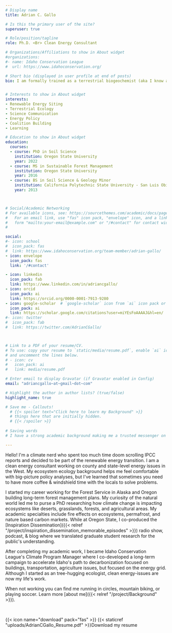 ```yaml
---
# Display name
title: Adrian C. Gallo

# Is this the primary user of the site?
superuser: true 

# Role/position/tagline
role: Ph.D. <Br> Clean Energy Consultant

# Organizations/Affiliations to show in About widget
#organizations:
#- name: Idaho Conservation League
#  url: https://www.idahoconservation.org/

# Short bio (displayed in user profile at end of posts)
bio: I am formally trained as a terrestrial biogeochemist (aka I know a lot about how dirt & ecosystems), but I'm now focused on energy policy and strategic communications. You can usually find me outside running, mountain biking, or playing soccer.


# Interests to show in About widget
interests:
- Renewable Energy Siting
- Terrestrial Ecology
- Science Communication
- Energy Policy
- Coalition Building
- Learning

# Education to show in About widget
education:
  courses:
  - course: PhD in Soil Science
    institution: Oregon State University
    year: 2022
  - course: MS in Sustainable Forest Management
    institution: Oregon State University
    year: 2016
  - course: BS in Soil Science & Geology Minor
    institution: California Polytechnic State University - San Luis Obispo
    year: 2013



# Social/Academic Networking
# For available icons, see: https://sourcethemes.com/academic/docs/page-builder/#icons
#   For an email link, use "fas" icon pack, "envelope" icon, and a link in the
#   form "mailto:your-email@example.com" or "/#contact" for contact widget.
# 

social:
#- icon: school
#  icon_pack: fas
#  link: https://www.idahoconservation.org/team-member/adrian-gallo/ 
- icon: envelope
  icon_pack: fas
  link: '/#contact'

- icon: linkedin
  icon_pack: fab
  link: https://www.linkedin.com/in/adriancgallo/
- icon: orcid
  icon_pack: ai
  link: https://orcid.org/0000-0001-7913-9280
- icon: google-scholar  # `google-scholar` icon from `ai` icon pack or graduation-cap with the fas pack 
  icon_pack: ai
  link: https://scholar.google.com/citations?user=miYEsFoAAAAJ&hl=en/
#- icon: twitter
#  icon_pack: fab
#  link: https://twitter.com/AdrianCGallo/



# Link to a PDF of your resume/CV.
# To use: copy your resume to `static/media/resume.pdf`, enable `ai` icons in `params.toml`, 
# and uncomment the lines below.
# - icon: cv
#   icon_pack: ai
#   link: media/resume.pdf

# Enter email to display Gravatar (if Gravatar enabled in Config)
email: "adriancgallo~at~gmail~dot~com"

# Highlight the author in author lists? (true/false)
highlight_name: true

# Save me - Callouts! 
  # {{< spoiler text="Click here to learn my Background" >}}
  # things here that are initially hidden. 
  # {{< /spoiler >}} 
  
# Saving words 
# I have a strong academic background making me a trusted messenger on climate issues, and I quickly learned how to advocate for clean energy policies. I am media trained and  experienced in interviews, presentations, teaching, or panel settings. 

---
```

Hello! I'm a climate nerd who spent too much time doom scrolling IPCC reports and decided to be part of the 
renewable energy transition. I am a clean energy consultant working on county and state-level energy issues in the West. 
My ecosystem ecology background helps me feel comfortable with big-picture policy analyses, but I've learned that sometimes you need to have more coffee & windshield time with the locals to solve problems.

I started my career working for the Forest Service in Alaska and Oregon building long-term forest management plans. 
My curiosity of the natural world led me to purse a PhD researching how climate change is impacting ecosystems like deserts, grasslands, forests, 
and agricultural areas. My academic specialties include fire effects on ecosystems, permafrost, and nature based carbon markets. While at Oregon State, I co-produced the 
[Inspiration Dissemination]({{< relref "/project/inspiration_dissemination_memorable_episodes" >}}) 
radio show, podcast, & blog where we translated graduate student research for the public's understanding. 

After completing my academic work, I became Idaho Conservation League's Climate Program Manager where I co-developed a 
long-term campaign to accelerate Idaho's path to decarbonization focused on buildings, transportation, agriculture issues, but focused on the energy grid. 
Although I started as an tree-hugging ecologist, clean energy-issues are now my life's work. 

When not working you can find me running in circles, mountain biking, or playing soccer. Learn more [about me]({{< relref "/project/Background" >}}).

<Br> 

{{< icon name="download" pack="fas" >}}  {{< staticref "uploads/AdrianCGallo_Resume.pdf" >}}Download my resume
